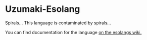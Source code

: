 # Uzumaki-Esolang
Spirals... This language is contaminated by spirals...

You can find documentation for the language [on the esolangs wiki.](https://esolangs.org/wiki/Uzumaki)
